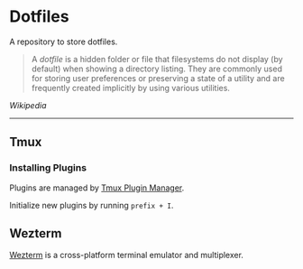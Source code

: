 # Dotfiles

A repository to store dotfiles.

 > A _dotfile_ is a hidden folder or file that filesystems do not display (by default) when showing a directory listing.
They are commonly used for storing user preferences or preserving a state of a utility and are frequently created
implicitly by using various utilities.

_Wikipedia_


---

## Tmux

### Installing Plugins

Plugins are managed by [Tmux Plugin Manager](https://github.com/tmux-plugins/tpm).

Initialize new plugins by running `prefix + I`.


## Wezterm

[Wezterm](https://wezfurlong.org/wezterm/index.html) is a cross-platform terminal emulator and multiplexer.
